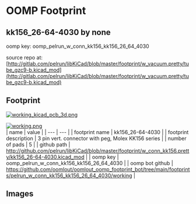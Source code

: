 # OOMP Footprint  
## kk156_26-64-4030  by none  
  
oomp key: oomp_pelrun_w_conn_kk156_kk156_26_64_4030  
  
source repo at: [http://gitlab.com/pelrun/libKiCad/blob/master/footprint/w_vacuum.pretty/tube_gzc9-b.kicad_mod](http://gitlab.com/pelrun/libKiCad/blob/master/footprint/w_vacuum.pretty/tube_gzc9-b.kicad_mod)  
## Footprint  
  
[![working_kicad_pcb_3d.png](working_kicad_pcb_3d_600.png)](working_kicad_pcb_3d.png)  
  
[![working.png](working_600.png)](working.png)  
| name | value | 
| --- | --- | 
| footprint name | kk156_26-64-4030 | 
| footprint description | 3 pin vert. connector with peg, Molex KK156 series | 
| number of pads | 5 | 
| github path | http://github.com/pelrun/libKiCad/blob/master/footprint/w_conn_kk156.pretty/kk156_26-64-4030.kicad_mod | 
| oomp key | oomp_pelrun_w_conn_kk156_kk156_26_64_4030 | 
| oomp bot github | https://github.com/oomlout/oomlout_oomp_footprint_bot/tree/main/footprints/pelrun_w_conn_kk156_kk156_26_64_4030/working | 
## Images  
